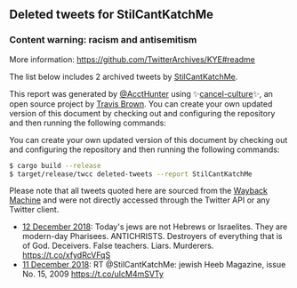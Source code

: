 ## Deleted tweets for StilCantKatchMe
### Content warning: racism and antisemitism
More information: https://github.com/TwitterArchives/KYE#readme

The list below includes 2 archived tweets by
[StilCantKatchMe](https://twitter.com/StilCantKatchMe).



This report was generated by [@AcctHunter](https://twitter.com/accthunter) using ✨[cancel-culture](https://github.com/travisbrown/cancel-culture)✨,
an open source project by [Travis Brown](https://twitter.com/travisbrown). You can create your own
updated version of this document by checking out and configuring the repository and then running
the following commands:

You can create your own updated version of this document by checking out and configuring the
repository and then running the following commands:

```bash
$ cargo build --release
$ target/release/twcc deleted-tweets --report StilCantKatchMe
```

Please note that all tweets quoted here are sourced from the
[Wayback Machine](https://web.archive.org) and were not directly accessed through the Twitter API or
any Twitter client.

* [12 December 2018](https://web.archive.org/web/20181212050438/https://twitter.com/StilCantKatchMe/status/1072718850041483264): Today's jews are not Hebrews or Israelites. They are modern-day Pharisees. ANTICHRISTS. Destroyers of everything that is of God. Deceivers. False teachers. Liars. Murderers. https://t.co/xfydRcVFqS
* [11 December 2018](https://web.archive.org/web/20181211132829/https://twitter.com/StilCantKatchMe/status/1072483260184301569): RT @StilCantKatchMe: jewish Heeb Magazine, issue No. 15, 2009 https://t.co/uIcM4mSVTy
